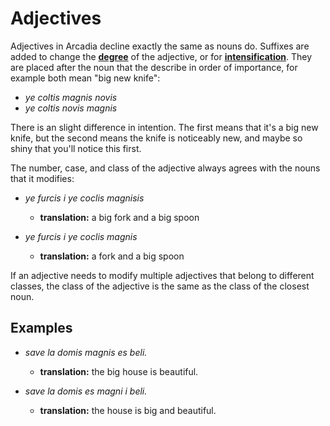 # Adjectives

Adjectives in Arcadia decline exactly the same as nouns do.
Suffixes are added to change the [**degree**][degree] of the adjective, or for [**intensification**][intensification].
They are placed after the noun that the describe in order of importance, for example both mean "big new knife":

- _ye coltis magnis novis_
- _ye coltis novis magnis_

There is an slight difference in intention.
The first means that it's a big new knife, but the second means the knife is noticeably new, and maybe so shiny that you'll notice this first.

The number, case, and class of the adjective always agrees with the nouns that it modifies:

- _ye furcis i ye coclis magnisis_
    - **translation:** a big fork and a big spoon

- _ye furcis i ye coclis magnis_
    - **translation:** a fork and a big spoon

If an adjective needs to modify multiple adjectives that belong to different classes, the class of the adjective is the same as the class of the closest noun.

## Examples

- _save la domis magnis es beli._
    - **translation:** the big house is beautiful.

- _save la domis es magni i beli._
    - **translation:** the house is big and beautiful.

[degree]: ./degrees.md
[intensification]: ./intensification.md
